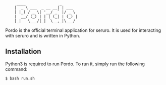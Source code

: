```
     ____               _       
    |  _ \ ___  _ __ __| | ___  
    | |_) / _ \| '__/ _` |/ _ \ 
    |  __/ (_) | | | (_| | (_) |
    |_|   \___/|_|  \__,_|\___/ 

```
Pordo is the official terminal application for seruro. It is used for interacting with seruro and is written in Python.

## Installation

Python3 is required to run Pordo. To run it, simply run the following command:
```bash
$ bash run.sh
```